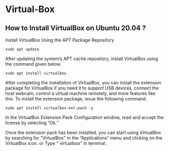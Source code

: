 # Virtual-Box
## How to Install VirtualBox on Ubuntu 20.04 ?

Install VirtualBox Using the APT Package Repository

```
sudo apt update 
```
After updating the system’s APT cache repository, install VirtualBox using the command given below.
```
sudo apt install virtualbox
```

After completing the installation of VirtualBox, you can install the extension package for VirtualBox if you need it to support USB devices, connect the host webcam, control a virtual machine remotely, and more features like this. To install the extension package, issue the following command.

```
sudo apt install virtualbox-ext-pack -y
```

In the VirtualBox Extension Pack Configuration window, read and accept the license by selecting “Ok.”

Once the extension pack has been installed, you can start using VirtualBox by searching for “VirtualBox” in the “Applications” menu and clicking on the VirtualBox icon.
or
Type " virtualbox" in terminal.


